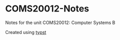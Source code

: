 # COMS20012-Notes

Notes for the unit COMS20012: Computer Systems B

Created using [typst](https://typst.app/)